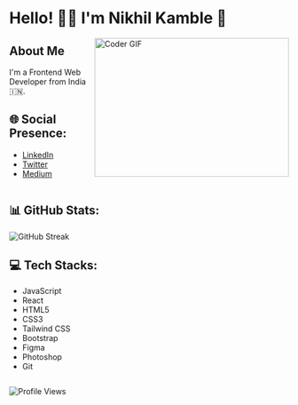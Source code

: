 # Hello! 👋🏼 I'm Nikhil Kamble 🚀

<img align="right" alt="Coder GIF" height="250" width="350" src="https://camo.githubusercontent.com/cae12fddd9d6982901d82580bdf321d81fb299141098ca1c2d4891870827bf17/68747470733a2f2f6d69726f2e6d656469756d2e636f6d2f6d61782f313336302f302a37513379765349765f7430696f4a2d5a2e676966" />


## About Me
I'm a Frontend Web Developer from India 🇮🇳.

## 🌐 Social Presence:
- [LinkedIn](https://linkedin.com/in/nikhilkamble-)
- [Twitter](https://twitter.com/nikhil_7378)
- [Medium](https://medium.com/@kamblenikhil7378)

<div style="display: inline-block; vertical-align: top;">
  
  ## 📊 GitHub Stats:
  ![GitHub Streak](https://github-readme-streak-stats.herokuapp.com/?user=nikhilkamble02&theme=highcontrast)

  ## 💻 Tech Stacks:
  - JavaScript
  - React
  - HTML5
  - CSS3
  - Tailwind CSS
  - Bootstrap
  - Figma
  - Photoshop
  - Git

</div>


![Profile Views](https://komarev.com/ghpvc/?username=nikhilkamble02&label=Profile%20views&color=0e75b6&style=flat)
